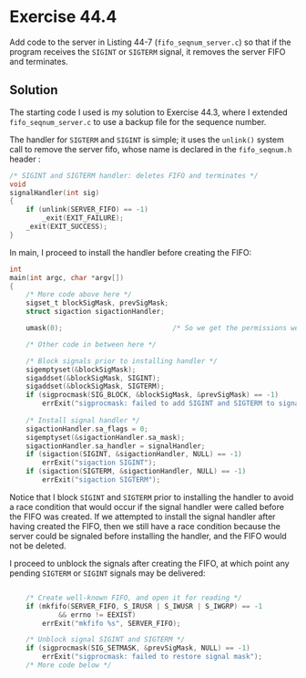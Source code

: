 # Exercise 44.4

Add code to the server in Listing 44-7 (`fifo_seqnum_server.c`) so that if the program
receives the `SIGINT` or `SIGTERM` signal, it removes the server FIFO and terminates.

## Solution

The starting code I used is my solution to Exercise 44.3, where I extended `fifo_seqnum_server.c`
to use a backup file for the sequence number.

The handler for `SIGTERM` and `SIGINT` is simple; it uses the `unlink()` system call to remove
the server fifo, whose name is declared in the `fifo_seqnum.h` header :

```c
/* SIGINT and SIGTERM handler: deletes FIFO and terminates */
void
signalHandler(int sig)
{
	if (unlink(SERVER_FIFO) == -1)
		_exit(EXIT_FAILURE);
	_exit(EXIT_SUCCESS);
}
```

In main, I proceed to install the handler before creating the FIFO:

```c
int
main(int argc, char *argv[])
{
	/* More code above here */
	sigset_t blockSigMask, prevSigMask;
	struct sigaction sigactionHandler;

    umask(0);                           /* So we get the permissions we want */

	/* Other code in between here */

	/* Block signals prior to installing handler */
	sigemptyset(&blockSigMask);
	sigaddset(&blockSigMask, SIGINT);
	sigaddset(&blockSigMask, SIGTERM);
	if (sigprocmask(SIG_BLOCK, &blockSigMask, &prevSigMask) == -1)
		errExit("sigprocmask: failed to add SIGINT and SIGTERM to signal mask");
	
	/* Install signal handler */
	sigactionHandler.sa_flags = 0;
	sigemptyset(&sigactionHandler.sa_mask);
	sigactionHandler.sa_handler = signalHandler;
	if (sigaction(SIGINT, &sigactionHandler, NULL) == -1)
		errExit("sigaction SIGINT");
	if (sigaction(SIGTERM, &sigactionHandler, NULL) == -1)
		errExit("sigaction SIGTERM");
```

Notice that I block `SIGINT` and `SIGTERM` prior to installing the handler to avoid a race
condition that would occur if the signal handler were called before the FIFO was created.
If we attempted to install the signal handler after having created the FIFO, then we still
have a race condition because the server could be signaled before installing the handler,
and the FIFO would not be deleted.

I proceed to unblock the signals after creating the FIFO, at which point any pending `SIGTERM`
or `SIGINT` signals may be delivered:

```c

	/* Create well-known FIFO, and open it for reading */
	if (mkfifo(SERVER_FIFO, S_IRUSR | S_IWUSR | S_IWGRP) == -1
            && errno != EEXIST)
        errExit("mkfifo %s", SERVER_FIFO);

	/* Unblock signal SIGINT and SIGTERM */
	if (sigprocmask(SIG_SETMASK, &prevSigMask, NULL) == -1)
		errExit("sigprocmask: failed to restore signal mask");
	/* More code below */
```
